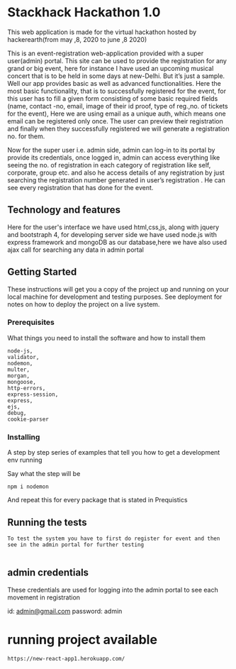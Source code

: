 # Stackhack Hackathon 1.0

This web application is made for the virtual hackathon hosted by hackerearth(from may ,8, 2020 to june ,8 2020)

This is an event-registration web-application provided with a super user(admin) portal. This site can be used to provide the registration for any grand or big event, here for instance I have used an upcoming musical concert that is to be held  in some days at new-Delhi. But it’s just a sample. Well our app provides basic as well as advanced functionalities. Here the most basic functionality, that is to successfully registered for the event, for this user has to fill a given form consisting of some basic required fields (name, contact -no, email, image of their id proof, type of reg.,no. of tickets for the event), Here we are using email as a unique auth, which means one email can be registered only once. The user can preview their registration and  finally when they successfully registered we will generate a registration no. for them.

Now for the super user i.e. admin side, admin can log-in to its portal by provide its credentials, once logged in, admin can access everything like seeing the no. of registration in each category of registration like self, corporate, group etc. and also he access details of any registration by just searching the registration number generated in user’s registration . He can see every registration that has done for the event.   

## Technology and features
Here for the user's interface we have used html,css,js, along with jquery and bootstraph 4, for developing server side we have used node.js with express framework and mongoDB as our database,here we have also used ajax call for searching any data in admin portal


## Getting Started

These instructions will get you a copy of the project up and running on your local machine for development and testing purposes. See deployment for notes on how to deploy the project on a live system.

### Prerequisites

What things you need to install the software and how to install them

```
node-js,
validator,
nodemon,
multer,
morgan,
mongoose,
http-errors,
express-session,
express,
ejs,
debug,
cookie-parser
```

### Installing

A step by step series of examples that tell you how to get a development env running

Say what the step will be

```
npm i nodemon
```

And repeat this for every package that is stated in Prequistics




## Running the tests
```
To test the system you have to first do register for event and then see in the admin portal for further testing


```
## admin credentials 
These credentials are used for logging into the admin portal to see each movement in registration

id: admin@gmail.com
password: admin

# running project available

```
https://new-react-app1.herokuapp.com/
```


